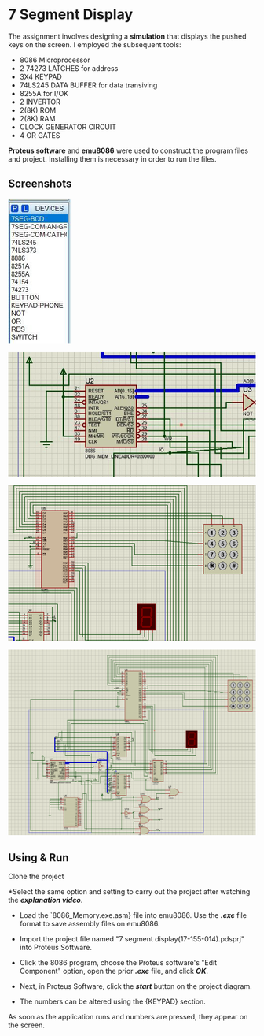 # 7 Segment Display

The assignment involves designing a **simulation** that displays the pushed keys on the screen. I employed the subsequent tools:

- 8086 Microprocessor
- 2 74273 LATCHES for address
- 3X4 KEYPAD
- 74LS245 DATA BUFFER for data transiving
- 8255A for I/OK
- 2 INVERTOR
- 2(8K) ROM
- 2(8K) RAM
- CLOCK GENERATOR CIRCUIT
- 4 OR GATES



 **Proteus software** and **emu8086** were used to construct the program files and project. Installing them is necessary in order to run the files.





## Screenshots

![Alt Text](shot1.png)


![Alt Text](shot2.png)


![Alt Text](shot3.png)


![Alt Text](shot4.png)




## Using & Run 



Clone the project


*Select the same option and setting to carry out the project after watching the ***explanation video***.


- Load the `8086_Memory.exe.asm} file into emu8086. Use the ***.exe*** file format to save assembly files on emu8086.

- Import the project file named "7 segment display(17-155-014).pdsprj" into Proteus Software.

- Click the 8086 program, choose the Proteus software's "Edit Component" option, open the prior ***.exe*** file, and click ***OK***.

- Next, in Proteus Software, click the ***start*** button on the project diagram.

- The numbers can be altered using the {KEYPAD} section.

As soon as the application runs and numbers are pressed, they appear on the screen.







